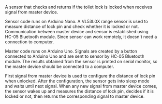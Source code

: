   A sensor that checks and returns if the toilet lock is locked when receives signal from master device.

  Sensor code runs on Arduino Nano. A VL53L0X range sensor is used to measure distance of lock pin and check whether it is locked or not.
Communication between master device and sensor is established using HC-05 Bluetooth module. Since sensor can work remotely, it doesn't need a connection to computer.

  Master code runs on Arduino Uno. Signals are created by a button connected to Arduino Uno and are sent to sensor by HC-05 Bluetooth module. The results obtained from the sensor
is printed on serial monitor, so the master device should be connected to a computer.

  First signal from master device is used to configure the distance of lock pin when unlocked. After the configuration, the sensor gets into sleep mode and waits until next signal.
When any new signal from master device comes, the sensor wakes up and measures the distance of lock pin, decides if it is locked or not, then returns the corresponding signal to master device.

